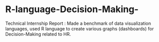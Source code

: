 # R-language-Decision-Making-
Technical Internship Report : Made a benchmark of data visualization languages, used R language to create various graphs (dashboards) for Decision-Making related to HR.
